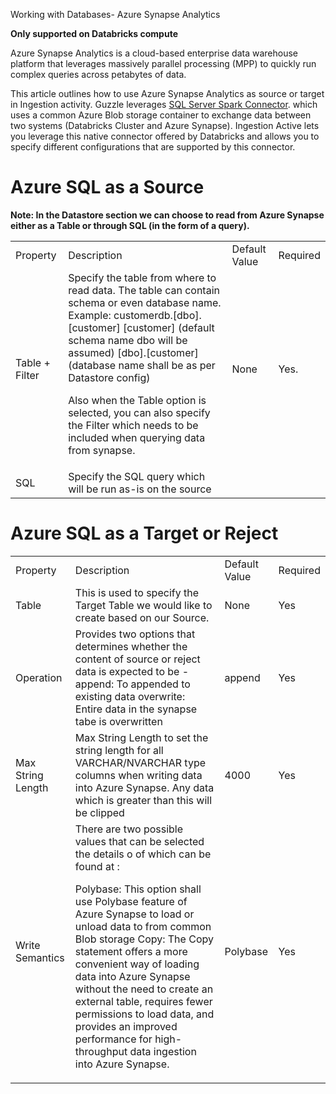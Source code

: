 Working with Databases- Azure Synapse Analytics

**Only supported on Databricks compute**

Azure Synapse Analytics is a cloud-based enterprise data warehouse platform that leverages massively parallel processing (MPP) to quickly run complex queries across petabytes of data. 

This article outlines how to use Azure Synapse Analytics as source or target in Ingestion activity. Guzzle leverages [SQL Server Spark Connector](https://docs.microsoft.com/en-us/azure/azure-sql/database/spark-connector). which uses a common Azure Blob storage container to exchange data between two systems (Databricks Cluster and Azure Synapse). Ingestion Active lets you leverage this native connector offered by Databricks and allows you to specify different configurations that are supported by this connector. 

# Azure SQL as a Source

**Note: In the Datastore section we can choose to read from Azure Synapse either as a Table or through SQL (in the form of a query).**

<table>
  <tr>
    <td>Property </td>
    <td>Description</td>
    <td>Default Value</td>
    <td>Required</td>
  </tr>
  <tr>
    <td>Table + Filter</td>
    <td>Specify the table from where to read data. The table can contain schema or even database name. Example: 
customerdb.[dbo].[customer]
[customer]  (default schema name dbo will be assumed)
[dbo].[customer] (database name shall be as per Datastore config)

Also when the Table option is selected, you can also specify the Filter which needs to be included when querying data from synapse. 

</td>
    <td>None</td>
    <td>Yes.</td>
  </tr>
  <tr>
    <td>SQL</td>
    <td>Specify the SQL query which will be run as-is on the source</td>
    <td></td>
    <td></td>
  </tr>
</table>


# Azure SQL as a Target or Reject

<table>
  <tr>
    <td>Property </td>
    <td>Description</td>
    <td>Default Value</td>
    <td>Required</td>
  </tr>
  <tr>
    <td>Table</td>
    <td>This is used to specify the Target Table we would like to create based on our Source.</td>
    <td>None</td>
    <td>Yes</td>
  </tr>
  <tr>
    <td>Operation</td>
    <td>Provides two options that determines whether the content of source or reject data is expected to be -
append: To appended to existing data 
overwrite: Entire data in the synapse tabe is overwritten 
</td>
    <td>append</td>
    <td>Yes</td>
  </tr>
  <tr>
    <td>Max String Length</td>
    <td>Max String Length to set the string length for all VARCHAR/NVARCHAR type columns when writing data into Azure Synapse.
Any data which is greater than this will be clipped </td>
    <td>4000</td>
    <td>Yes</td>
  </tr>
  <tr>
    <td>Write Semantics</td>
    <td>There are two possible values that can be selected the details o of which can be found at :
 
Polybase:
This option shall use Polybase feature of Azure Synapse to load or unload data to from common Blob storage 
Copy:
The Copy statement offers a more convenient way of loading data into Azure Synapse without the need to create an external table, requires fewer permissions to load data, and provides an improved performance for high-throughput data ingestion into Azure Synapse.</td>
    <td>Polybase</td>
    <td>Yes</td>
  </tr>
</table>


